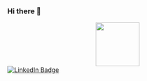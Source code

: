 ### Hi there 👋

<div id="header" align="center">
  <img src="https://media.giphy.com/media/M9gbBd9nbDrOTu1Mqx/giphy.gif" width="100"/>
</div>
<div id="badges">
  <a href="https://www.linkedin.com/in/nour-gaboussa/">
    <img src="https://img.shields.io/badge/LinkedIn-blue?style=for-the-badge&logo=linkedin&logoColor=white" alt="LinkedIn Badge"/>
  </a>
</div>
<img src="https://komarev.com/ghpvc/?username=your-github-username&style=flat-square&color=blue" alt=""/>
<!--
**nour-gab/nour-gab** is a ✨ _special_ ✨ repository because its `README.md` (this file) appears on your GitHub profile.

Here are some ideas to get you started:-->

- 🔭 I’m currently learning Transformers and GANs
- 🌱 I’m currently learning Data/ML/DL
- 👯 I’m looking to collaborate on deep learning projects
- 🤔 I’m looking for help with Deployement and 
- 💬 Ask me about Data Engineering, Computer Vision, NLPs, Community Building, Design Thinking
- 📫 How to reach me: in/nour-gaboussa/
- ⚡ Fun fact: I love graphic design

